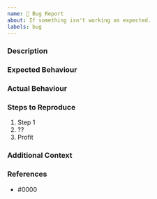 ```yaml
---
name: 🐛 Bug Report
about: If something isn't working as expected.
labels: bug
---
```


### Description

<!--
Provide a clear and concise description of what the bug is.

To make it easier to understand, be as specific as you can.
-->

### Expected Behaviour

<!-- What should have happened? -->

### Actual Behaviour

<!-- What actually happened? -->

### Steps to Reproduce

<!-- Please list the steps required to reproduce the issue. -->

1. Step 1
2. ??
3. Profit

### Additional Context

<!--
Add any additional context that might be useful here.

Eg, how are you running this? Which integrations do you have configured?
-->

### References

<!--
Information about referencing Github Issues: https://help.github.com/articles/basic-writing-and-formatting-syntax/#referencing-issues-and-pull-requests

Are there any other GitHub issues (open or closed) or pull requests that should be linked here? API documentation? For example:
-->

* #0000
